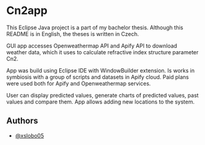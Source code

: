 # Cn2app

This Eclipse Java project is a part of my bachelor thesis. Although this README is in English, the theses is written in Czech.

GUI app accesses Openweathermap API and Apify API to download weather data, which it uses to calculate refractive index structure parameter Cn2.

App was build using Eclipse IDE with WindowBuilder extension. Is works in symbiosis with a group of scripts and datasets in Apify cloud. Paid plans were used both for Apify and Openweathermap services.

User can display predicted values, generate charts of predicted values, past values and compare them. App allows adding new locations to the system.

## Authors

- [@xslobo05](https://www.github.com/xslobo05)
